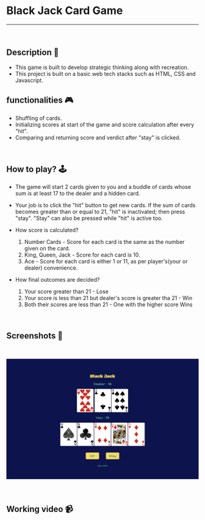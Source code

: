 # **Black Jack Card Game**

---

<br>

## **Description 📃** 
- This game is built to develop strategic thinking along with recreation.
- This project is built on a basic web tech stacks such as HTML, CSS and Javascript.

## **functionalities 🎮** 
- Shuffling of cards.
- Initializing scores at start of the game and score calculation after every "hit".
- Comparing and returning score and verdict after "stay" is clicked.
<br>

## **How to play? 🕹️**
- The game will start 2 cards given to you and a buddle of cards whose sum is at least 17 to the dealer and a hidden card.
- Your job is to click the "hit" button to get new cards. If the sum of cards becomes greater than or equal to 21, "hit" is inactivated; then press "stay". "Stay" can also be pressed while "hit" is active too.
- How score is calculated?

    1. Number Cards         - Score for each card is the same as the number given on the card.
    2. King, Queen, Jack    - Score for each card is 10.
    3. Ace                  - Score for each card is either 1 or 11, as per player's(your or dealer) convenience. 

- How final outcomes are decided?

    1. Your score greater than 21                                       - Lose
    2. Your score is less than 21 but dealer's score is greater tha 21  - Win
    3. Both their scores are less than 21                               - One with the higher score Wins

<br>

## **Screenshots 📸**

<br>

![image](../../assets/images/Black_Jack.png)

<br>

## **Working video 📹**
<!-- add your working video over here -->
